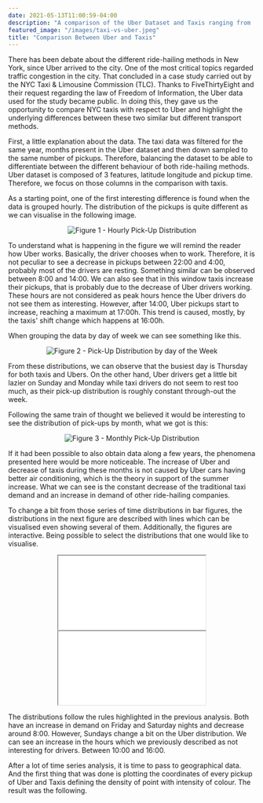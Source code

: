 ```yaml
---
date: 2021-05-13T11:00:59-04:00
description: "A comparison of the Uber Dataset and Taxis ranging from ... to ..."
featured_image: "/images/taxi-vs-uber.jpeg"
title: "Comparison Between Uber and Taxis"
---
```


<script>
  function resizeIframe(obj) {
    obj.style.height = obj.contentWindow.document.documentElement.scrollHeight + 'px';
  }
</script>

<script>
  img {
  width: auto;
  height: 100%;
  max-height: 20vh;
}
</script>

There has been debate about the different ride-hailing methods in New York, since Uber arrived to the city. One of the most critical topics regarded traffic congestion in the city. That concluded in a case study carried out by the NYC Taxi & Limousine Commission (TLC). Thanks to FiveThirtyEight and their request regarding the law of Freedom of Information, the Uber data used for the study became public. In doing this, they gave us the opportunity to compare NYC taxis with respect to Uber and highlight the underlying differences between these two similar but different transport methods.

First, a little explanation about the data. The taxi data was filtered for the same year, months present in the Uber dataset and then down sampled to the same number of pickups. Therefore, balancing the dataset to be able to differentiate between the different behaviour of both ride-hailing methods. Uber dataset is composed of 3 features, latitude longitude and pickup time. Therefore, we focus on those columns in the comparison with taxis.


As a starting point, one of the first interesting difference is found when the data is grouped hourly. The distribution of the pickups is quite different as we can visualise in the following image. 

<div style="text-align: center;">
<img src="{{< baseurl >}}/images/hourly_distributions.png" alt="Figure 1 - Hourly Pick-Up Distribution">
</div>

To understand what is happening in the figure we will remind the reader how Uber works. Basically, the driver chooses when to work. Therefore, it is not peculiar to see a decrease in pickups between 22:00 and 4:00, probably most of the drivers are resting. Something similar can be observed between 8:00 and 14:00. We can also see that in this window taxis increase their pickups, that is probably due to the decrease of Uber drivers working. 
These hours are not considered as peak hours hence the Uber drivers do not see them as interesting. However, after 14:00, Uber pickups start to increase, reaching a maximum at 17:00h. This trend is caused, mostly, by the taxis' shift change which happens at 16:00h.


When grouping the data by day of week we can see something like this.

<div style="text-align: center;">
<img src="{{< baseurl >}}/images/day_distribution.png" alt="Figure 2 - Pick-Up Distribution by day of the Week">
</div>

From these distributions, we can observe that the busiest day is Thursday for both taxis and Ubers. On the other hand, Uber drivers get a little bit lazier on Sunday and Monday while taxi drivers do not seem to rest too much, as their pick-up distribution is roughly constant through-out the week.

Following the same train of thought we believed it would be interesting to see the distribution of pick-ups by month, what we got is this:

<div style="text-align: center;">
<img src="{{< baseurl >}}/images/monthly_distribution.png" alt="Figure 3 - Monthly Pick-Up Distribution">
</div>



If it had been possible to also obtain data along a few years, the phenomena presented here would be more noticeable. The increase of Uber and decrease of taxis during these months is not caused by Uber cars having better air conditioning, which is the theory in support of the summer increase. What we can see is the constant decrease of the traditional taxi demand and an increase in demand of other ride-hailing companies.

To change a bit from those series of time distributions in bar figures, the distributions in the next figure are described with lines which can be visualised even showing several of them. Additionally, the figures are interactive. Being possible to select the distributions that one would like to visualise.

<div style="text-align: center;">
<iframe src = {{< baseurl >}}/html/Lineplot_taxi.html style="width: 900px; height: 600px; " frameborder="0" scrolling="no" onload="resizeIframe(this)" alt="Figure 4 - Hourly Distributions by Day Taxis"> </iframe>
</div>

<div style="text-align: center;">
<iframe src = {{< baseurl >}}/html/Lineplot_uber.html style="width: 900px; height: 600px; left.-140px;" frameborder="0" scrolling="no" onload="resizeIframe(this)" alt="Figure 4 - Hourly Distributions by Day Taxis"> </iframe>
</div>


 The distributions follow the rules highlighted in the previous analysis. Both have an increase in demand on Friday and Saturday nights and decrease around 8:00. However, Sundays change a bit on the Uber distribution. We can see an increase in the hours which we previously described as not interesting for drivers. Between 10:00 and 16:00.

After a lot of time series analysis, it is time to pass to geographical data. And the first thing that was done is plotting the coordinates of every pickup of Uber and Taxis defining the density of point with intensity of colour. The result was the following.







